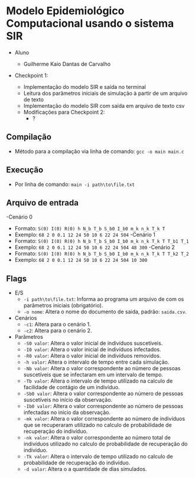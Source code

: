 # Modelo Epidemiológico Computacional usando o sistema SIR
- Aluno
  * Guilherme Kaio Dantas de Carvalho
  
- Checkpoint 1:
  * Implementação do modelo SIR e saída no terminal
  * Leitura dos parâmetros iniciais de simulação à partir de um arquivo de texto
  * Implementação do modelo SIR com saída em arquivo de texto csv
  * Modificações para Checkpoint 2:
    * ?

## Compilação
- Método para a compilação via linha de comando: `gcc -o main main.c`

## Execução
- Por linha de comando: `main -i path\to\file.txt`

## Arquivo de entrada
-Cenário 0
  * Formato: `S(0) I(0) R(0) h N_b T_b S_b0 I_b0 m_k n_k T_k T`
  * Exemplo: `68 2 0 0.1 12 24 50 10 6 22 24 504`
-Cenário 1
  * Formato: `S(0) I(0) R(0) h N_b T_b S_b0 I_b0 m_k n_k T_k T T_b1 T_1`
  * Exemplo: `68 2 0 0.1 12 24 50 10 6 22 24 504 48 300`
-Cenário 2
  * Formato: `S(0) I(0) R(0) h N_b T_b S_b0 I_b0 m_k n_k T_k T T_k2 T_2`
  * Exemplo: `68 2 0 0.1 12 24 50 10 6 22 24 504 10 300`

## Flags
- E/S
  * `-i path\to\file.txt`: Informa ao programa um arquivo de com os parâmetros iniciais (obrigatório).
  * `-o nome`: Altera o nome do documento de saida, padrão: `saida.csv`.
- Cenários
  * `-c1`: Altera para o cenário 1.
  * `-c2`: Altera para o cenário 2.
- Parâmetros
  * `-S0 valor`: Altera o valor inicial de indivíduos suscetíveis.  
  * `-I0 valor`: Altera o valor inicial de indivíduos infectados.
  * `-R0 valor`: Altera o valor inicial de indivíduos removidos.
  * `-h valor`: Altera o intervalo de tempo entre cada simulação.
  * `-Nb valor`: Altera o valor correspondente ao número de pessoas suscetíveis que se infectaram em um intervalo de tempo.
  * `-Tb valor`: Altera o intervalo de tempo utilizado na calculo de facilidade de contágio de um indivíduo.
  * `-Sb0 valor`: Altera o valor correspondente ao número de pessoas suscetíveis no início da observação.
  * `-Ib0 valor`: Altera o valor correspondente ao número de pessoas infectadas no início da observação.
  * `-mk valor`: Altera o valor correspondente ao número de indivíduos que se recuperaram utilizado no calculo de probabilidade de recuperação do indivíduo.
  * `-nk valor`: Altera o valor correspondente ao número total de indivíduos utilizado no calculo de probabilidade de recuperação do indivíduo.
  * `-Tk valor`: Altera o intervalo de tempo utilizado no calculo de probabilidade de recuperação do indivíduo.
  * `-d valor`: Altera o a quantidade de dias simulados.
